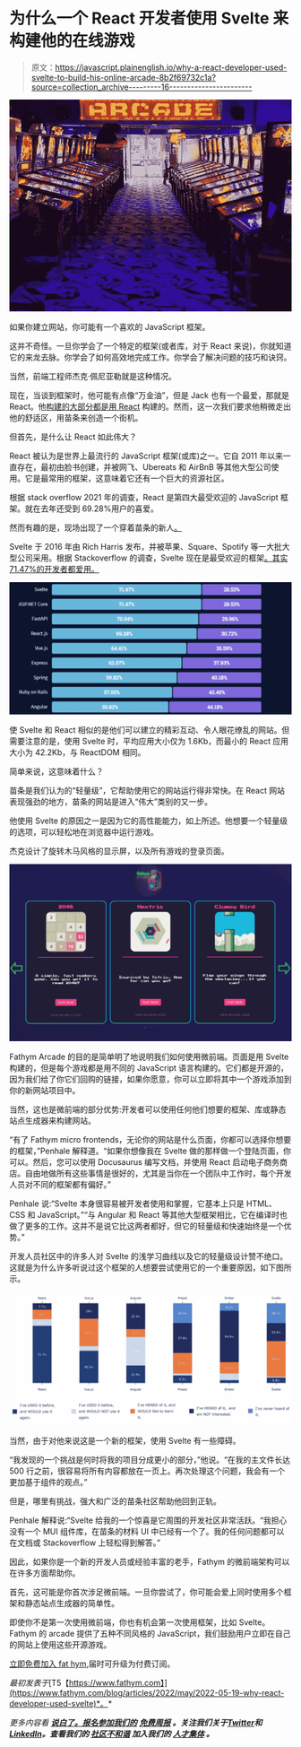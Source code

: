 # 为什么一个 React 开发者使用 Svelte 来构建他的在线游戏

> 原文：<https://javascript.plainenglish.io/why-a-react-developer-used-svelte-to-build-his-online-arcade-8b2f69732c1a?source=collection_archive---------16----------------------->

![](img/c2b7fbf2c50a26a5e169a177f241abb6.png)

如果你建立网站，你可能有一个喜欢的 JavaScript 框架。

这并不奇怪。一旦你学会了一个特定的框架(或者库，对于 React 来说)，你就知道它的来龙去脉。你学会了如何高效地完成工作。你学会了解决问题的技巧和诀窍。

当然，前端工程师杰克·佩尼亚勒就是这种情况。

现在，当谈到框架时，他可能有点像“万金油”，但是 Jack 也有一个最爱，那就是 React。他[构建的大部分都是用 React](https://www.fathym.com/react) 构建的。然而，这一次我们要求他稍微走出他的舒适区，用苗条来创造一个街机。

但首先，是什么让 React 如此伟大？

React 被认为是世界上最流行的 JavaScript 框架(或库)之一。它自 2011 年以来一直存在，最初由脸书创建，并被网飞、Ubereats 和 AirBnB 等其他大型公司使用。它是最常用的框架，这意味着它还有一个巨大的资源社区。

根据 stack overflow 2021 年的调查，React 是第四大最受欢迎的 JavaScript 框架。就在去年还受到 69.28%用户的喜爱。

然而有趣的是，现场出现了一个穿着苗条的新人[。](https://www.fathym.com/svelte-deployment)

Svelte 于 2016 年由 Rich Harris 发布，并被苹果、Square、Spotify 等一大批大型公司采用。根据 Stackoverflow 的调查，Svelte 现在是最受欢迎的框架[。其实 71.47%的开发者都爱用。](https://www.fathym.com/blog/articles/2022/april/2022-04-13-micro-frontend-popularity)

![](img/39593dd50de5c334eb4c213faf8ac3b4.png)

使 Svelte 和 React 相似的是他们可以建立的精彩互动、令人眼花缭乱的网站。但需要注意的是，使用 Svelte 时，平均应用大小仅为 1.6Kb，而最小的 React 应用大小为 42.2Kb，与 ReactDOM 相同。

简单来说，这意味着什么？

苗条是我们认为的“轻量级”，它帮助使用它的网站运行得非常快。在 React 网站表现强劲的地方，苗条的网站是进入“伟大”类别的又一步。

他使用 Svelte 的原因之一是因为它的高性能能力，如上所述。他想要一个轻量级的选项，可以轻松地在浏览器中运行游戏。

杰克设计了旋转木马风格的显示屏，以及所有游戏的登录页面。

![](img/c76990a23841fb092c1f1571b781530b.png)

Fathym Arcade 的目的是简单明了地说明我们如何使用微前端。页面是用 Svelte 构建的，但是每个游戏都是用不同的 JavaScript 语言构建的。它们都是开源的，因为我们给了你它们回购的链接，如果你愿意，你可以立即将其中一个游戏添加到你的新网站项目中。

当然，这也是微前端的部分优势:开发者可以使用任何他们想要的框架、库或静态站点生成器来构建网站。

“有了 Fathym micro frontends，无论你的网站是什么页面，你都可以选择你想要的框架，”Penhale 解释道。“如果你想像我在 Svelte 做的那样做一个登陆页面，你可以。然后，您可以使用 Docusaurus 编写文档，并使用 React 启动电子商务商店。自由地做所有这些事情是很好的，尤其是当你在一个团队中工作时，每个开发人员对不同的框架都有偏好。”

Penhale 说:“Svelte 本身很容易被开发者使用和掌握，它基本上只是 HTML、CSS 和 JavaScript。”“与 Angular 和 React 等其他大型框架相比，它在编译时也做了更多的工作。这并不是说它比这两者都好，但它的轻量级和快速始终是一个优势。”

开发人员社区中的许多人对 Svelte 的浅学习曲线以及它的轻量级设计赞不绝口。这就是为什么许多听说过这个框架的人想要尝试使用它的一个重要原因，如下图所示。

![](img/e14eddbcd06916672fcff7e1aab32f6d.png)

当然，由于对他来说这是一个新的框架，使用 Svelte 有一些障碍。

“我发现的一个挑战是何时将我的项目分成更小的部分，”他说。“在我的主文件长达 500 行之前，很容易将所有内容都放在一页上。再次处理这个问题，我会有一个更加基于组件的观点。”

但是，哪里有挑战，强大和广泛的苗条社区帮助他回到正轨。

Penhale 解释说:“Svelte 给我的一个惊喜是它周围的开发社区非常活跃。“我担心没有一个 MUI 组件库，在苗条的材料 UI 中已经有一个了。我的任何问题都可以在文档或 Stackoverflow 上轻松得到解答。”

因此，如果你是一个新的开发人员或经验丰富的老手，Fathym 的微前端架构可以在许多方面帮助你。

首先，这可能是你首次涉足微前端。一旦你尝试了，你可能会爱上同时使用多个框架和静态站点生成器的简单性。

即使你不是第一次使用微前端，你也有机会第一次使用框架，比如 Svelte。Fathym 的 arcade 提供了五种不同风格的 JavaScript，我们鼓励用户立即在自己的网站上使用这些开源游戏。

[立即免费加入 fat hym](https://www.fathym.com/dashboard),届时可升级为付费订阅。

*最初发表于*[T5【https://www.fathym.com】](https://www.fathym.com/blog/articles/2022/may/2022-05-19-why-react-developer-used-svelte)*。*

*更多内容看* [***说白了。报名参加我们的***](https://plainenglish.io/) **[***免费周报***](http://newsletter.plainenglish.io/) *。关注我们关于*[***Twitter***](https://twitter.com/inPlainEngHQ)*和*[***LinkedIn***](https://www.linkedin.com/company/inplainenglish/)*。查看我们的* [***社区不和谐***](https://discord.gg/GtDtUAvyhW) *加入我们的* [***人才集体***](https://inplainenglish.pallet.com/talent/welcome) *。***
